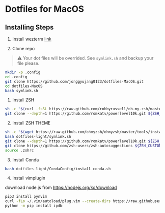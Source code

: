 # Dotfiles for MacOS

## Installing Steps

1. Install wezterm [link](https://wezfurlong.org/wezterm/)

2. Clone repo
> ⚠️ Your dot files will be overrided. See `symlink.sh` and backup your file please.

```bash
mkdir -p .config
cd .config
git clone https://github.com/jonggyujang0123/dotfiles-MacOS.git
cd dotfiles-MacOS 
bash symlink.sh
```

1. Install ZSH

```bash
sh -c "$(curl -fsSL https://raw.github.com/robbyrussell/oh-my-zsh/master/tools/install.sh)"
git clone --depth=1 https://github.com/romkatv/powerlevel10k.git ${ZSH_CUSTOM:-~/.oh-my-zsh/custom}/themes/powerlevel10k
```

2. Install ZSH THEME

```bash
sh -c "$(wget https://raw.github.com/ohmyzsh/ohmyzsh/master/tools/install.sh -O -)"
bash dotfiles-light/symlink.sh
git clone --depth=1 https://github.com/romkatv/powerlevel10k.git ${ZSH_CUSTOM:-$HOME/.oh-my-zsh/custom}/themes/powerlevel10k
git clone https://github.com/zsh-users/zsh-autosuggestions ${ZSH_CUSTOM:-~/.oh-my-zsh/custom}/plugins/zsh-autosuggestions
source .zshrc
```
3. Install Conda

```bash
bash dotfiles-light/CondaConfig/install-conda.sh
```
4. Install vimplugin

download node.js from https://nodejs.org/ko/download

```bash
pip3 install pynvim
curl -fLo ~/.vim/autoload/plug.vim --create-dirs https://raw.githubusercontent.com/junegunn/vim-plug/master/plug.vim
python -m pip install ipdb
```

